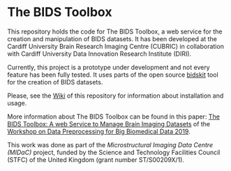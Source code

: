 # The BIDS Toolbox

This repository holds the code for The BIDS Toolbox, a web service for the creation and manipulation of BIDS datasets. It has been developed at the Cardiff University Brain Research Imaging Centre (CUBRIC) in collaboration with Cardiff University Data Innovation Research Institute (DIRI).

Currently, this project is a prototype under development and not every feature has been fully tested. It uses parts of the open source [bidskit](https://github.com/jmtyszka/bidskit) tool for the creation of BIDS datasets.

Please, see the [Wiki](https://github.com/ulopeznovoa/bids-toolbox/wiki) of this repository for information about installation and usage. 

More information about The BIDS Toolbox can be found in this paper: [The BIDS Toolbox: A web Service to Manage Brain Imaging Datasets](https://ieeexplore.ieee.org/document/9060259) of the [Workshop on Data Preprocessing for Big Biomedical Data 2019](https://www2.le.ac.uk/departments/informatics/people/yudong-zhang/workshop/dpbbd).

This work was done as part of the *Microstructural Imaging Data Centre (MIDaC)* project, funded by the Science and Technology Facilities Council (STFC) of the United Kingdom (grant number ST/S00209X/1).
